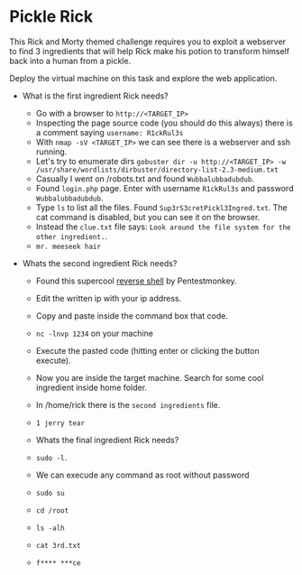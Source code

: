 # Pickle Rick

This Rick and Morty themed challenge requires you to exploit a webserver to find 3 ingredients that will help Rick make his potion to transform himself back into a human from a pickle.

Deploy the virtual machine on this task and explore the web application.

- What is the first ingredient Rick needs?

	- Go with a browser to `http://<TARGET_IP>`
	- Inspecting the page source code (you should do this always) there is a comment saying `username: R1ckRul3s`
	- With `nmap -sV <TARGET_IP>` we can see there is a webserver and ssh running.
	- Let's try to enumerate dirs `gobuster dir -u http://<TARGET_IP> -w /usr/share/wordlists/dirbuster/directory-list-2.3-medium.txt`
	- Casually I went on /robots.txt and found `Wubbalubbadubdub`.
	- Found `login.php` page. Enter with username `R1ckRul3s` and password `Wubbalubbadubdub`. 
	- Type `ls` to list all the files. Found `Sup3rS3cretPickl3Ingred.txt`. The cat command is disabled, but you can see it on the browser.
	- Instead the `clue.txt` file says: `Look around the file system for the other ingredient.`.
	- `mr. meeseek hair`

- Whats the second ingredient Rick needs?

	- Found this supercool [reverse shell](https://github.com/edoardottt/tryhackme-ctf/blob/main/Pickle-Rick/reverse-shell.sh) by Pentestmonkey. 
	- Edit the written ip with your ip address.
	- Copy and paste inside the command box that code.
	- `nc -lnvp 1234` on your machine
	- Execute the pasted code (hitting enter or clicking the button execute).
	- Now you are inside the target machine. Search for some cool ingredient inside home folder.
	- In /home/rick there is the `second ingredients` file.
	- `1 jerry tear`

    - Whats the final ingredient Rick needs?

	- `sudo -l`.
    - We can execude any command as root without password
	- `sudo su`
	- `cd /root`
	- `ls -alh`
	- `cat 3rd.txt`
	- `f**** ***ce`